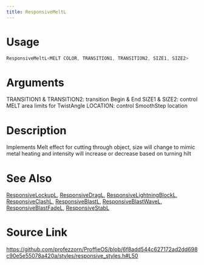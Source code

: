 ```yaml
---
title: ResponsiveMeltL
---
```


# Usage
```cpp
ResponsiveMeltL<MELT COLOR, TRANSITION1, TRANSITION2, SIZE1, SIZE2>
```

# Arguments
TRANSITION1 & TRANSITION2: transition Begin & End
SIZE1 & SIZE2: control MELT area limits for TwistAngle
LOCATION: control SmoothStep location

# Description
Implements Melt effect for cutting through object, size will change to mimic metal
heating and intensity will increase or decrease based on turning hilt

# See Also
[ResponsiveLockupL](/config/styles/ResponsiveLockupL.html), [ResponsiveDragL](/config/styles/ResponsiveDragL.html), [ResponsiveLightningBlockL](/config/styles/ResponsiveLightningBlockL.html), [ResponsiveClashL](/config/styles/ResponsiveClashL.html), [ResponsiveBlastL](/config/styles/ResponsiveBlastL.html), [ResponsiveBlastWaveL](/config/styles/ResponsiveBlastWaveL.html), [ResponsiveBlastFadeL](/config/styles/ResponsiveBlastFadeL.html), [ResponsiveStabL](/config/styles/ResponsiveStabL.html)

# Source Link
https://github.com/profezzorn/ProffieOS/blob/6f8add544c627172ad2dd698c90e5e55078a420a/styles/responsive_styles.h#L50

